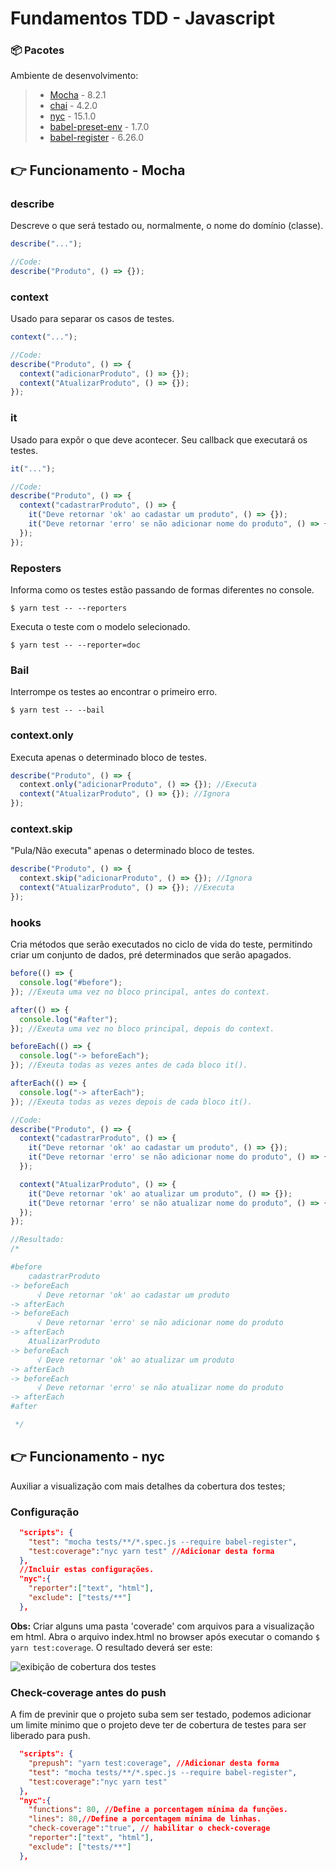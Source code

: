 # Fundamentos TDD - Javascript

### 📦 Pacotes

Ambiente de desenvolvimento:

> - [Mocha](https://yarnpkg.com/package/mocha) - 8.2.1
> - [chai](https://yarnpkg.com/package/chai) - 4.2.0
> - [nyc](https://yarnpkg.com/package/nyc) - 15.1.0
> - [babel-preset-env](hhttps://yarnpkg.com/package/babel-preset-env) - 1.7.0
> - [babel-register](https://yarnpkg.com/package/babel-register) - 6.26.0

## 👉 Funcionamento - Mocha

### describe

Descreve o que será testado ou, normalmente, o nome do domínio (classe).

```javascript
describe("...");

//Code:
describe("Produto", () => {});
```

### context

Usado para separar os casos de testes.

```javascript
context("...");

//Code:
describe("Produto", () => {
  context("adicionarProduto", () => {});
  context("AtualizarProduto", () => {});
});
```

### it

Usado para expôr o que deve acontecer. Seu callback que executará os testes.

```javascript
it("...");

//Code:
describe("Produto", () => {
  context("cadastrarProduto", () => {
    it("Deve retornar 'ok' ao cadastar um produto", () => {});
    it("Deve retornar 'erro' se não adicionar nome do produto", () => {});
  });
});
```

### Reposters

Informa como os testes estão passando de formas diferentes no console.

```
$ yarn test -- --reporters
```

Executa o teste com o modelo selecionado.

```
$ yarn test -- --reporter=doc
```

### Bail

Interrompe os testes ao encontrar o primeiro erro.

```
$ yarn test -- --bail
```

### context.only

Executa apenas o determinado bloco de testes.

```javascript
describe("Produto", () => {
  context.only("adicionarProduto", () => {}); //Executa
  context("AtualizarProduto", () => {}); //Ignora
});
```

### context.skip

"Pula/Não executa" apenas o determinado bloco de testes.

```javascript
describe("Produto", () => {
  context.skip("adicionarProduto", () => {}); //Ignora
  context("AtualizarProduto", () => {}); //Executa
});
```

### hooks

Cria métodos que serão executados no ciclo de vida do teste, permitindo criar um conjunto de dados, pré determinados que serão apagados.

```javascript
before(() => {
  console.log("#before");
}); //Exeuta uma vez no bloco principal, antes do context.

after(() => {
  console.log("#after");
}); //Exeuta uma vez no bloco principal, depois do context.

beforeEach(() => {
  console.log("-> beforeEach");
}); //Exeuta todas as vezes antes de cada bloco it().

afterEach(() => {
  console.log("-> afterEach");
}); //Exeuta todas as vezes depois de cada bloco it().

//Code:
describe("Produto", () => {
  context("cadastrarProduto", () => {
    it("Deve retornar 'ok' ao cadastar um produto", () => {});
    it("Deve retornar 'erro' se não adicionar nome do produto", () => {});
  });

  context("AtualizarProduto", () => {
    it("Deve retornar 'ok' ao atualizar um produto", () => {});
    it("Deve retornar 'erro' se não atualizar nome do produto", () => {});
  });
});

//Resultado:
/*

#before
    cadastrarProduto
-> beforeEach
      √ Deve retornar 'ok' ao cadastar um produto
-> afterEach
-> beforeEach
      √ Deve retornar 'erro' se não adicionar nome do produto
-> afterEach
    AtualizarProduto
-> beforeEach
      √ Deve retornar 'ok' ao atualizar um produto
-> afterEach
-> beforeEach
      √ Deve retornar 'erro' se não atualizar nome do produto
-> afterEach
#after

 */
```

## 👉 Funcionamento - nyc

Auxiliar a visualização com mais detalhes da cobertura dos testes;

### Configuração

```json
  "scripts": {
    "test": "mocha tests/**/*.spec.js --require babel-register",
    "test:coverage":"nyc yarn test" //Adicionar desta forma
  },
  //Incluir estas configurações.
  "nyc":{
    "reporter":["text", "html"],
    "exclude": ["tests/**"]
  },
```

**Obs:** Criar alguns uma pasta 'coverade' com arquivos para a visualização em html. Abra o arquivo index.html no browser após executar o comando `$ yarn test:coverage`. O resultado deverá ser este:

![exibição de cobertura dos testes](https://user-images.githubusercontent.com/32230625/99895963-939eb100-2c62-11eb-94b0-623dac1aae82.png)

### Check-coverage antes do push

A fim de previnir que o projeto suba sem ser testado, podemos adicionar um limite minimo que o projeto deve ter de cobertura de testes para ser liberado para push.

```json
  "scripts": {
    "prepush": "yarn test:coverage", //Adicionar desta forma
    "test": "mocha tests/**/*.spec.js --require babel-register",
    "test:coverage":"nyc yarn test"
  },
  "nyc":{
    "functions": 80, //Define a porcentagem mínima da funções.
    "lines": 80,//Define a porcentagem mínima de linhas.
    "check-coverage":"true", // habilitar o check-coverage
    "reporter":["text", "html"],
    "exclude": ["tests/**"]
  },
```
